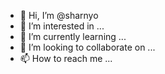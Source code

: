- 👋 Hi, I’m @sharnyo
- 👀 I’m interested in ...
- 🌱 I’m currently learning ...
- 💞️ I’m looking to collaborate on ...
- 📫 How to reach me ...

<!---
sharnyo/sharnyo is a ✨ special ✨ repository because its `README.md` (this file) appears on your GitHub profile.
You can click the Preview link to take a look at your changes.
--->
